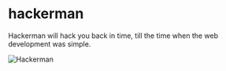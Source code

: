 # hackerman

Hackerman will hack you back in time, till the time when the web development was simple.

![Hackerman](http://i.imgur.com/Hfzf14T.gif)
